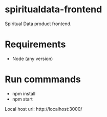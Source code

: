 # spiritualdata-frontend
Spiritual Data product frontend.

# Requirements
- Node (any version)

# Run commmands
- npm install
- npm start

Local host url: http://localhost:3000/